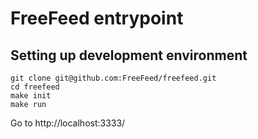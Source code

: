 # FreeFeed entrypoint

## Setting up development environment

    git clone git@github.com:FreeFeed/freefeed.git
    cd freefeed
    make init
    make run

Go to http://localhost:3333/
